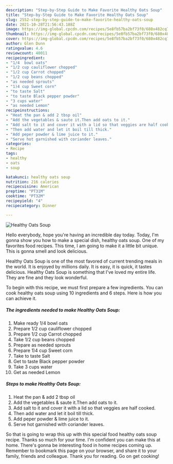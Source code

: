 ```yaml
---
description: "Step-by-Step Guide to Make Favorite Healthy Oats Soup"
title: "Step-by-Step Guide to Make Favorite Healthy Oats Soup"
slug: 2552-step-by-step-guide-to-make-favorite-healthy-oats-soup
date: 2021-10-28T21:56:43.188Z
image: https://img-global.cpcdn.com/recipes/5e8fb57ba2bf73f0/680x482cq70/healthy-oats-soup-recipe-main-photo.jpg
thumbnail: https://img-global.cpcdn.com/recipes/5e8fb57ba2bf73f0/680x482cq70/healthy-oats-soup-recipe-main-photo.jpg
cover: https://img-global.cpcdn.com/recipes/5e8fb57ba2bf73f0/680x482cq70/healthy-oats-soup-recipe-main-photo.jpg
author: Glen Dunn
ratingvalue: 4.6
reviewcount: 40011
recipeingredient:
- "1/4  bowl oats"
- "1/2 cup cauliflower chopped"
- "1/2 cup Carrot chopped"
- "1/2 cup beans chopped"
- "as needed sprouts"
- "1)4 cup Sweet corn"
- "to taste Salt"
- "to taste Black pepper powder"
- "3 cups water"
- "as needed Lemon"
recipeinstructions:
- "Heat the pan & add 2 tbsp oil"
- "Add the vegetables & saute it.Then add oats to it."
- "Add salt to it and cover it with a lid so that veggies are half cooked."
- "Then add water and let it boil till thick."
- "Add peper powder & lime juice to it."
- "Serve hot garnished with coriander leaves."
categories:
- Recipe
tags:
- healthy
- oats
- soup

katakunci: healthy oats soup 
nutrition: 216 calories
recipecuisine: American
preptime: "PT31M"
cooktime: "PT32M"
recipeyield: "4"
recipecategory: Dinner

---
```



![Healthy Oats Soup](https://img-global.cpcdn.com/recipes/5e8fb57ba2bf73f0/680x482cq70/healthy-oats-soup-recipe-main-photo.jpg)

Hello everybody, hope you're having an incredible day today. Today, I'm gonna show you how to make a special dish, healthy oats soup. One of my favorites food recipes. This time, I am going to make it a little bit unique. This is gonna smell and look delicious.



Healthy Oats Soup is one of the most favored of current trending meals in the world. It is enjoyed by millions daily. It is easy, it is quick, it tastes delicious. Healthy Oats Soup is something that I've loved my entire life. They are fine and they look wonderful.


To begin with this recipe, we must first prepare a few ingredients. You can cook healthy oats soup using 10 ingredients and 6 steps. Here is how you can achieve it.

<!--inarticleads1-->

##### The ingredients needed to make Healthy Oats Soup:

1. Make ready 1/4  bowl oats
1. Prepare 1/2 cup cauliflower chopped
1. Prepare 1/2 cup Carrot chopped
1. Take 1/2 cup beans chopped
1. Prepare as needed sprouts
1. Prepare 1)4 cup Sweet corn
1. Take to taste Salt
1. Get to taste Black pepper powder
1. Take 3 cups water
1. Get as needed Lemon




<!--inarticleads2-->

##### Steps to make Healthy Oats Soup:

1. Heat the pan & add 2 tbsp oil
1. Add the vegetables & saute it.Then add oats to it.
1. Add salt to it and cover it with a lid so that veggies are half cooked.
1. Then add water and let it boil till thick.
1. Add peper powder & lime juice to it.
1. Serve hot garnished with coriander leaves.




So that is going to wrap this up with this special food healthy oats soup recipe. Thanks so much for your time. I'm confident you can make this at home. There's gonna be interesting food in home recipes coming up. Remember to bookmark this page on your browser, and share it to your family, friends and colleague. Thank you for reading. Go on get cooking!
